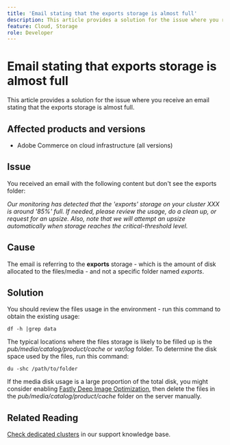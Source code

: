```yaml
---
title: 'Email stating that the exports storage is almost full'
description: This article provides a solution for the issue where you receive an email stating that the exports storage is almost full.
feature: Cloud, Storage
role: Developer
---
```

# Email stating that exports storage is almost full

This article provides a solution for the issue where you receive an email stating that the exports storage is almost full.

## Affected products and versions

* Adobe Commerce on cloud infrastructure (all versions)

## Issue

You received an email with the following content but don't see the exports folder:

*Our monitoring has detected that the 'exports' storage on your cluster XXX is around '85%' full.*
*If needed, please review the usage, do a clean up, or request for an upsize.*
*Also, note that we will attempt an upsize automatically when storage reaches the critical-threshold level.*

## Cause

The email is referring to the **exports** storage - which is the amount of disk allocated to the files/media - and not a specific folder named *exports*.

## Solution

You should review the files usage in the environment - run this command to obtain the existing usage:

`df -h |grep data`

The typical locations where the files storage is likely to be filled up is the *pub/media/catalog/product/cache* or *var/log* folder. To determine the disk space used by the files, run this command:

`du -shc /path/to/folder`

If the media disk usage is a large proportion of the total disk, you might consider enabling [Fastly Deep Image Optimization](https://experienceleague.adobe.com/en/docs/commerce-cloud-service/user-guide/cdn/fastly-image-optimization#deep-image-optimization), then delete the files in the *pub/media/catalog/product/cache* folder on the server manually.

## Related Reading

[Check dedicated clusters](https://experienceleague.adobe.com/en/docs/commerce-cloud-service/user-guide/develop/storage/manage-disk-space#check-dedicated-clusters) in our support  knowledge base.